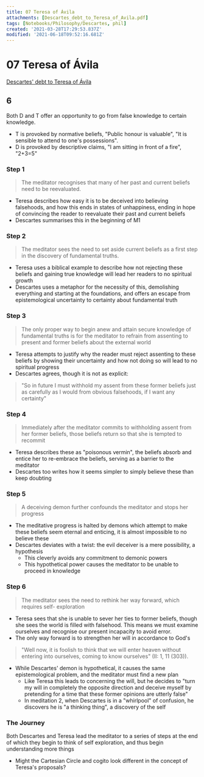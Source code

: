 ```yaml
---
title: 07 Teresa of Ávila
attachments: [Descartes_debt_to_Teresa_of_Avila.pdf]
tags: [Notebooks/Philosophy/Descartes, phil]
created: '2021-03-28T17:29:53.837Z'
modified: '2021-06-18T09:52:16.681Z'
---
```


# 07 Teresa of Ávila
[Descartes' debt to Teresa of Ávila](https://philpapers.org/archive/MERDDT.PDF)

## 6

Both D and T offer an opportunity to go from false knowledge to certain knowledge.
- T is provoked by normative beliefs, "Public honour is valuable", "It is sensible to attend to one's possessions".
- D is provoked by descriptive claims, "I am sitting in front of a fire", "2+3=5"

### Step 1
> The meditator recognises that many of her past and current beliefs need to be reevaluated.

- Teresa describes how easy it is to be deceived into believing falsehoods, and how this ends in states of unhappiness, ending in hope of convincing the reader to reevaluate their past and current beliefs
- Descartes summarises this in the beginning of M1
### Step 2
 > The meditator sees the need to set aside current beliefs as a first step in the discovery of fundamental truths.

- Teresa uses a biblical example to describe how not rejecting these beliefs and gaining true knowledge will lead her readers to no spiritual growth
- Descartes uses a metaphor for the necessity of this, demolishing everything and starting at the foundations, and offers an escape from epistemological uncertainty to certainty about fundamental truth
### Step 3
 > The only proper way to begin anew and attain secure knowledge of fundamental truths is for the meditator to refrain from assenting to present and former beliefs about the external world

 - Teresa attempts to justify why the reader must reject assenting to these beliefs by showing their uncertainty and how not doing so will lead to no spiritual progress
 - Descartes agrees, though it is not as explicit:
  > "So in future I
 must withhold my assent from these former beliefs just as carefully as I would from
 obvious falsehoods, if I want any certainty"

### Step 4
> Immediately after the meditator commits to withholding assent from her former beliefs, those beliefs return so that she is tempted to recommit

- Teresa describes these as "poisonous vermin", the beliefs absorb and entice her to re-embrace the beliefs, serving as a barrier to the meditator
- Descartes too writes how it seems simpler to simply believe these than keep doubting
### Step 5
> A deceiving demon further confounds the meditator and stops her progress

- The meditative progress is halted by demons which attempt to make these beliefs seem eternal and enticing, it is almost impossible to no believe these
- Descartes deviates with a twist: the evil deceiver is a mere possibility, a hypothesis
  - This cleverly avoids any commitment to demonic powers
  - This hypothetical power causes the meditator to be unable to proceed in knowledge
### Step 6
> The meditator sees the need to rethink her way forward, which requires self-
 exploration

 - Teresa sees that she is unable to sever her ties to former beliefs, though she sees the world is filled with falsehood. This means we must examine ourselves and recognise our present incapacity to avoid error.
  - The only way forward is to strengthen her will in accordance to God's
  > "Well now, it is foolish to think that we will enter heaven without entering into ourselves, coming to know ourselves" (II: 1, 11 (303)).

- While Descartes' demon is hypothetical, it causes the same epistemological problem, and the meditator must find a new plan
  - Like Teresa this leads to concerning the will, but he decides to "turn my will in completely the opposite direction and deceive myself by pretending for a time that these former opinions are utterly false"
  - In meditation 2, when Descartes is in a "whirlpool" of confusion, he discovers he is "a thinking thing", a discovery of the self



### The Journey
Both Descartes and Teresa lead the meditator to a series of steps at the end of which they begin to think of self exploration, and thus begin understanding more things


- Might the Cartesian Circle and cogito look different in the concept of Teresa's proposals?


